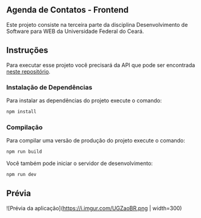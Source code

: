 ## Agenda de Contatos - Frontend
Este projeto consiste na terceira parte da disciplina Desenvolvimento de Software para WEB da Universidade Federal do Ceará.

## Instruções
Para executar esse projeto você precisará da API que pode ser encontrada [neste repositório](https://github.com/bebetoalves/agenda-contatos-api-trabalho-web).

### Instalação de Dependências
Para instalar as dependências do projeto execute o comando:
```bash
npm install
```	
### Compilação
Para compilar uma versão de produção do projeto execute o comando:
```bash
npm run build
```	
Você também pode iniciar o servidor de desenvolvimento:
```bash
npm run dev
```

## Prévia
![Prévia da aplicação](https://i.imgur.com/UGZaoBR.png | width=300)